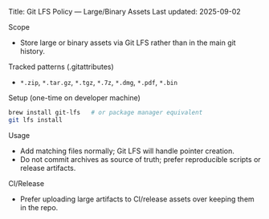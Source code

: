 Title: Git LFS Policy — Large/Binary Assets
Last updated: 2025-09-02

Scope
- Store large or binary assets via Git LFS rather than in the main git history.

Tracked patterns (.gitattributes)
- `*.zip`, `*.tar.gz`, `*.tgz`, `*.7z`, `*.dmg`, `*.pdf`, `*.bin`

Setup (one-time on developer machine)
```bash
brew install git-lfs   # or package manager equivalent
git lfs install
```

Usage
- Add matching files normally; Git LFS will handle pointer creation.
- Do not commit archives as source of truth; prefer reproducible scripts or release artifacts.

CI/Release
- Prefer uploading large artifacts to CI/release assets over keeping them in the repo.
